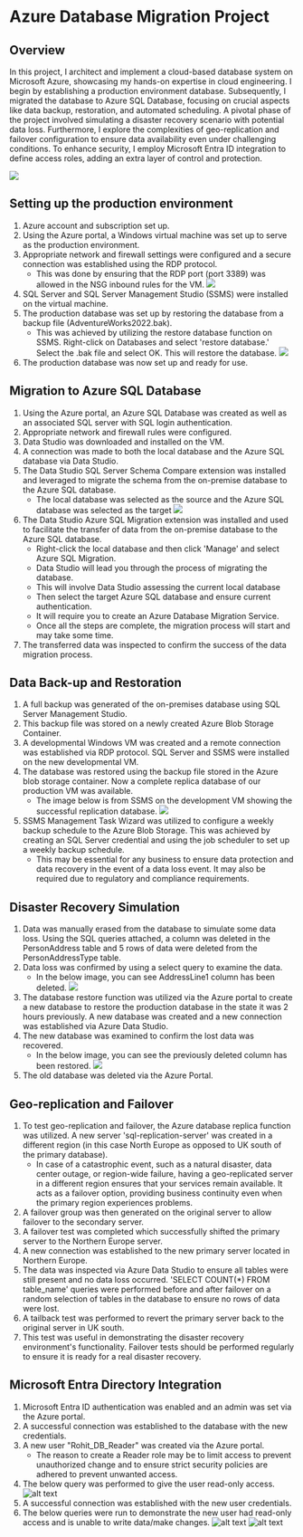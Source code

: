 # Azure Database Migration Project

## Overview
In this project, I architect and implement a cloud-based database system on Microsoft Azure, showcasing my hands-on expertise in cloud engineering.
I begin by establishing a production environment database. Subsequently, I migrated the database to Azure SQL Database, focusing on crucial aspects like data backup, restoration, and automated scheduling. 
A pivotal phase of the project involved simulating a disaster recovery scenario with potential data loss. Furthermore, I explore the complexities of geo-replication and failover configuration to ensure data availability even under challenging conditions.
To enhance security, I employ Microsoft Entra ID integration to define access roles, adding an extra layer of control and protection.

![](https://github.com/drrohitpawar/azure-database-migration710/blob/main/Images/Copy%20of%20Azure%20Project%20Diagram.jpeg)

## Setting up the production environment
1. Azure account and subscription set up.
2. Using the Azure portal, a Windows virtual machine was set up to serve as the production environment.
3. Appropriate network and firewall settings were configured and a secure connection was established using the RDP protocol.
   - This was done by ensuring that the RDP port (port 3389) was allowed in the NSG inbound rules for the VM.
![](https://github.com/drrohitpawar/azure-database-migration/blob/main/Images/network.png)
4. SQL Server and SQL Server Management Studio (SSMS) were installed on the virtual machine.
5. The production database was set up by restoring the database from a backup file (AdventureWorks2022.bak).
   - This was achieved by utilizing the restore database function on SSMS. Right-click on Databases and select 'restore database.' Select the .bak file and select OK. This will restore the database.
![](https://github.com/drrohitpawar/azure-database-migration/blob/main/Images/backup.jpg)
6. The production database was now set up and ready for use.

## Migration to Azure SQL Database
1. Using the Azure portal, an Azure SQL Database was created as well as an associated SQL server with SQL login authentication.
2. Appropriate network and firewall rules were configured.
3. Data Studio was downloaded and installed on the VM.
4. A connection was made to both the local database and the Azure SQL database via Data Studio.
5. The Data Studio SQL Server Schema Compare extension was installed and leveraged to migrate the schema from the on-premise database to the Azure SQL database.
    - The local database was selected as the source and the Azure SQL database was selected as the target
![](https://github.com/drrohitpawar/azure-database-migration/blob/main/Images/compare.jpg)
6. The Data Studio Azure SQL Migration extension was installed and used to facilitate the transfer of data from the on-premise database to the Azure SQL database.
    - Right-click the local database and then click 'Manage' and select Azure SQL Migration.
    - Data Studio will lead you through the process of migrating the database.
    - This will involve Data Studio assessing the current local database
    - Then select the target Azure SQL database and ensure current authentication.
    - It will require you to create an Azure Database Migration Service.
    - Once all the steps are complete, the migration process will start and may take some time.
7. The transferred data was inspected to confirm the success of the data migration process.

## Data Back-up and Restoration
1. A full backup was generated of the on-premises database using SQL Server Management Studio.
2. This backup file was stored on a newly created Azure Blob Storage Container.
3. A developmental Windows VM was created and a remote connection was established via RDP protocol. SQL Server and SSMS were installed on the new developmental VM.
4. The database was restored using the backup file stored in the Azure blob storage container. Now a complete replica database of our production VM was available.
   - The image below is from SSMS on the development VM showing the successful replication database.
![](https://github.com/drrohitpawar/azure-database-migration/blob/main/Images/development.jpg)
5. SSMS Management Task Wizard was utilized to configure a weekly backup schedule to the Azure Blob Storage. This was achieved by creating an SQL Server credential and using the job scheduler to set up a weekly backup schedule.
   - This may be essential for any business to ensure data protection and data recovery in the event of a data loss event. It may also be required due to regulatory and compliance requirements.

## Disaster Recovery Simulation
1. Data was manually erased from the database to simulate some data loss. Using the SQL queries attached, a column was deleted in the PersonAddress table and 5 rows of data were deleted from the PersonAddressType table.
2. Data loss was confirmed by using a select query to examine the data.
   - In the below image, you can see AddressLine1 column has been deleted.
![](https://github.com/drrohitpawar/azure-database-migration/blob/main/Images/prerec.jpg)
3. The database restore function was utilized via the Azure portal to create a new database to restore the production database in the state it was 2 hours previously. A new database was created and a new connection was established via Azure Data Studio.
4. The new database was examined to confirm the lost data was recovered.
   - In the below image, you can see the previously deleted column has been restored.
![](https://github.com/drrohitpawar/azure-database-migration/blob/main/Images/postrec.jpg)
5. The old database was deleted via the Azure Portal.

## Geo-replication and Failover
1. To test geo-replication and failover, the Azure database replica function was utilized. A new server 'sql-replication-server' was created in a different region (in this case North Europe as opposed to UK south of the primary database).
   -  In case of a catastrophic event, such as a natural disaster, data center outage, or region-wide failure, having a geo-replicated server in a different region ensures that your services remain available. It acts as a failover option, providing business continuity even when the primary region experiences problems.
2. A failover group was then generated on the original server to allow failover to the secondary server.
3. A failover test was completed which successfully shifted the primary server to the Northern Europe server.
4. A new connection was established to the new primary server located in Northern Europe.
5. The data was inspected via Azure Data Studio to ensure all tables were still present and no data loss occurred. 'SELECT COUNT(*) FROM table_name' queries were performed before and after failover on a random selection of tables in the database to ensure no rows of data were lost.
6. A tailback test was performed to revert the primary server back to the original server in UK south.
7. This test was useful in demonstrating the disaster recovery environment's functionality. Failover tests should be performed regularly to ensure it is ready for a real disaster recovery.

## Microsoft Entra Directory Integration
1. Microsoft Entra ID authentication was enabled and an admin was set via the Azure portal.
2. A successful connection was established to the database with the new credentials.
3. A new user "Rohit_DB_Reader" was created via the Azure portal.
   - The reason to create a Reader role may be to limit access to prevent unauthorized change and to ensure strict security policies are adhered to prevent unwanted access.
4. The below query was performed to give the user read-only access.
![alt text](https://github.com/drrohitpawar/azure-database-migration710/blob/main/Images/Create%20db_datareader%20role.jpg)
5. A successful connection was established with the new user credentials.
6. The below queries were run to demonstrate the new user had read-only access and is unable to write data/make changes.
![alt text](https://github.com/drrohitpawar/azure-database-migration710/blob/main/Images/Select%20query.jpg)
![alt text](https://github.com/drrohitpawar/azure-database-migration710/blob/main/Images/Delete%20query.jpg)
